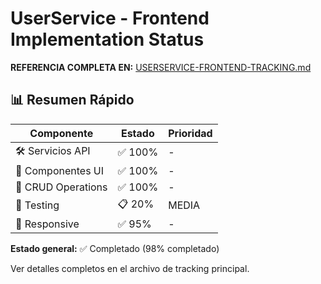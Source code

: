 # UserService - Frontend Implementation Status

**REFERENCIA COMPLETA EN:** [USERSERVICE-FRONTEND-TRACKING.md](./USERSERVICE-FRONTEND-TRACKING.md)

## 📊 Resumen Rápido

| Componente         | Estado  | Prioridad |
| ------------------ | ------- | --------- |
| 🛠️ Servicios API   | ✅ 100% | -         |
| 🎨 Componentes UI  | ✅ 100% | -         |
| 🔄 CRUD Operations | ✅ 100% | -         |
| 🧪 Testing         | 📋 20%  | MEDIA     |
| 📱 Responsive      | ✅ 95%  | -         |

**Estado general:** ✅ Completado (98% completado)

Ver detalles completos en el archivo de tracking principal.
